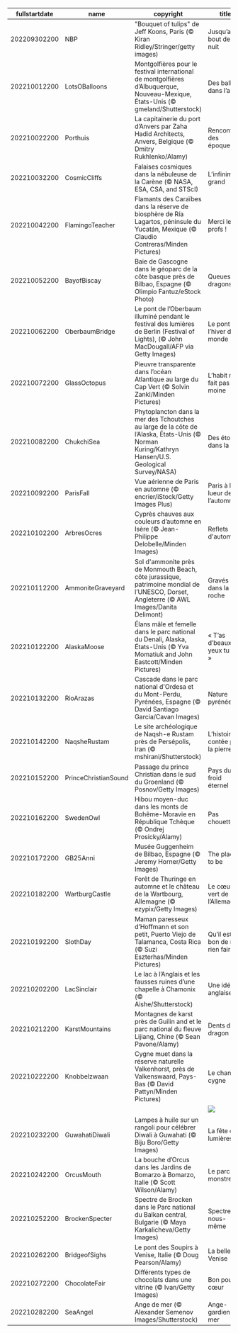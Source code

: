 |fullstartdate|name|copyright|title|image|
|--|--|--|--|--|
202209302200|NBP|"Bouquet of tulips" de Jeff Koons, Paris (© Kiran Ridley/Stringer/getty images)|Jusqu’au bout de la nuit|![](/fr-FR/2022/10/202209302200NBP.jpg)|
202210012200|LotsOBalloons|Montgolfières pour le festival international de montgolfières d’Albuquerque, Nouveau-Mexique, États-Unis (© gmeland/Shutterstock)|Des ballons dans l’air|![](/fr-FR/2022/10/202210012200LotsOBalloons.jpg)|
202210022200|Porthuis|La capitainerie du port d’Anvers par Zaha Hadid Architects, Anvers, Belgique (© Dmitry Rukhlenko/Alamy)|Rencontre des époques|![](/fr-FR/2022/10/202210022200Porthuis.jpg)|
202210032200|CosmicCliffs|Falaises cosmiques dans la nébuleuse de la Carène (© NASA, ESA, CSA, and STScI)|L’infiniment grand|![](/fr-FR/2022/10/202210032200CosmicCliffs.jpg)|
202210042200|FlamingoTeacher|Flamants des Caraïbes dans la réserve de biosphère de Ría Lagartos, péninsule du Yucatán, Mexique (© Claudio Contreras/Minden Pictures)|Merci les profs !|![](/fr-FR/2022/10/202210042200FlamingoTeacher.jpg)|
202210052200|BayofBiscay|Baie de Gascogne dans le géoparc de la côte basque près de Bilbao, Espagne (© Olimpio Fantuz/eStock Photo)|Queues de dragons ?|![](/fr-FR/2022/10/202210052200BayofBiscay.jpg)|
202210062200|OberbaumBridge|Le pont de l’Oberbaum illuminé pendant le festival des lumières de Berlin (Festival of Lights), (© John MacDougall/AFP via Getty Images)|Le pont de l’hiver du monde|![](/fr-FR/2022/10/202210062200OberbaumBridge.jpg)|
202210072200|GlassOctopus|Pieuvre transparente dans l’océan Atlantique au large du Cap Vert (© Solvin Zankl/Minden Pictures)|L’habit ne fait pas le moine|![](/fr-FR/2022/10/202210072200GlassOctopus.jpg)|
202210082200|ChukchiSea|Phytoplancton dans la mer des Tchoutches au large de la côte de l’Alaska, États-Unis (© Norman Kuring/Kathryn Hansen/U.S. Geological Survey/NASA)|Des étoiles dans la mer|![](/fr-FR/2022/10/202210082200ChukchiSea.jpg)|
202210092200|ParisFall|Vue aérienne de Paris en automne (© encrier/iStock/Getty Images Plus)|Paris à la lueur de l’automne|![](/fr-FR/2022/10/202210092200ParisFall.jpg)|
202210102200|ArbresOcres|Cyprès chauves aux couleurs d’automne en Isère (© Jean-Philippe Delobelle/Minden Images)|Reflets d'automne|![](/fr-FR/2022/10/202210102200ArbresOcres.jpg)|
202210112200|AmmoniteGraveyard|Sol d'ammonite près de Monmouth Beach, côte jurassique, patrimoine mondial de l’UNESCO, Dorset, Angleterre (© AWL Images/Danita Delimont)|Gravés dans la roche|![](/fr-FR/2022/10/202210112200AmmoniteGraveyard.jpg)|
202210122200|AlaskaMoose|Élans mâle et femelle dans le parc national du Denali, Alaska, États-Unis (© Yva Momatiuk and John Eastcott/Minden Pictures)|« T’as d’beaux yeux tu sais »|![](/fr-FR/2022/10/202210122200AlaskaMoose.jpg)|
202210132200|RioArazas|Cascade dans le parc national d'Ordesa et du Mont-Perdu, Pyrénées, Espagne (© David Santiago Garcia/Cavan Images)|Nature pyrénéenne|![](/fr-FR/2022/10/202210132200RioArazas.jpg)|
202210142200|NaqsheRustam|Le site archéologique de Naqsh-e Rustam près de Persépolis, Iran (© mshirani/Shutterstock)|L’histoire contée par la pierre|![](/fr-FR/2022/10/202210142200NaqsheRustam.jpg)|
202210152200|PrinceChristianSound|Passage du prince Christian dans le sud du Groenland (© Posnov/Getty Images)|Pays du froid éternel|![](/fr-FR/2022/10/202210152200PrinceChristianSound.jpg)|
202210162200|SwedenOwl|Hibou moyen-duc dans les monts de Bohême-Moravie en République Tchèque (© Ondrej Prosicky/Alamy)|Pas chouette|![](/fr-FR/2022/10/202210162200SwedenOwl.jpg)|
202210172200|GB25Anni|Musée Guggenheim de Bilbao, Espagne (© Jeremy Horner/Getty Images)|The place to be|![](/fr-FR/2022/10/202210172200GB25Anni.jpg)|
202210182200|WartburgCastle|Forêt de Thuringe en automne et le château de la Wartbourg, Allemagne (© ezypix/Getty Images)|Le cœur vert de l’Allemagne|![](/fr-FR/2022/10/202210182200WartburgCastle.jpg)|
202210192200|SlothDay|Maman paresseux d’Hoffmann et son petit, Puerto Viejo de Talamanca, Costa Rica (© Suzi Eszterhas/Minden Pictures)|Qu’il est bon de ne rien faire|![](/fr-FR/2022/10/202210192200SlothDay.jpg)|
202210202200|LacSinclair|Le lac à l’Anglais et les fausses ruines d’une chapelle à Chamonix (© Aishe/Shutterstock)|Une idée anglaise|![](/fr-FR/2022/10/202210202200LacSinclair.jpg)|
202210212200|KarstMountains|Montagnes de karst près de Guilin and et le parc national du fleuve Lijiang, Chine (© Sean Pavone/Alamy)|Dents de dragon|![](/fr-FR/2022/10/202210212200KarstMountains.jpg)|
202210222200|Knobbelzwaan|Cygne muet dans la réserve naturelle Valkenhorst, près de Valkenswaard, Pays-Bas (© David Pattyn/Minden Pictures)|Le chant du cygne|![](/fr-FR/2022/10/202210222200Knobbelzwaan.jpg)|
||||![](/fr-FR/2022/10/.jpg)|
202210232200|GuwahatiDiwali|Lampes à huile sur un rangoli pour célébrer Diwali à Guwahati (© Biju Boro/Getty Images)|La fête des lumières|![](/fr-FR/2022/10/202210232200GuwahatiDiwali.jpg)|
202210242200|OrcusMouth|La bouche d’Orcus dans les Jardins de Bomarzo à Bomarzo, Italie (© Scott Wilson/Alamy)|Le parc des monstres|![](/fr-FR/2022/10/202210242200OrcusMouth.jpg)|
202210252200|BrockenSpecter|Spectre de Brocken dans le Parc national du Balkan central, Bulgarie (© Maya Karkalicheva/Getty Images)|Spectre de nous-même|![](/fr-FR/2022/10/202210252200BrockenSpecter.jpg)|
202210262200|BridgeofSighs|Le pont des Soupirs à Venise, Italie (© Doug Pearson/Alamy)|La belle Venise|![](/fr-FR/2022/10/202210262200BridgeofSighs.jpg)|
202210272200|ChocolateFair|Différents types de chocolats dans une vitrine (© Ivan/Getty Images)|Bon pour le cœur|![](/fr-FR/2022/10/202210272200ChocolateFair.jpg)|
202210282200|SeaAngel|Ange de mer (© Alexander Semenov Images/Shutterstock)|Ange-gardien de mer|![](/fr-FR/2022/10/202210282200SeaAngel.jpg)|
